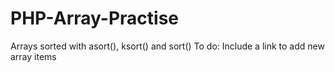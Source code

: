 # PHP-Array-Practise
Arrays sorted with asort(), ksort() and sort()
To do: Include a link to add new array items
